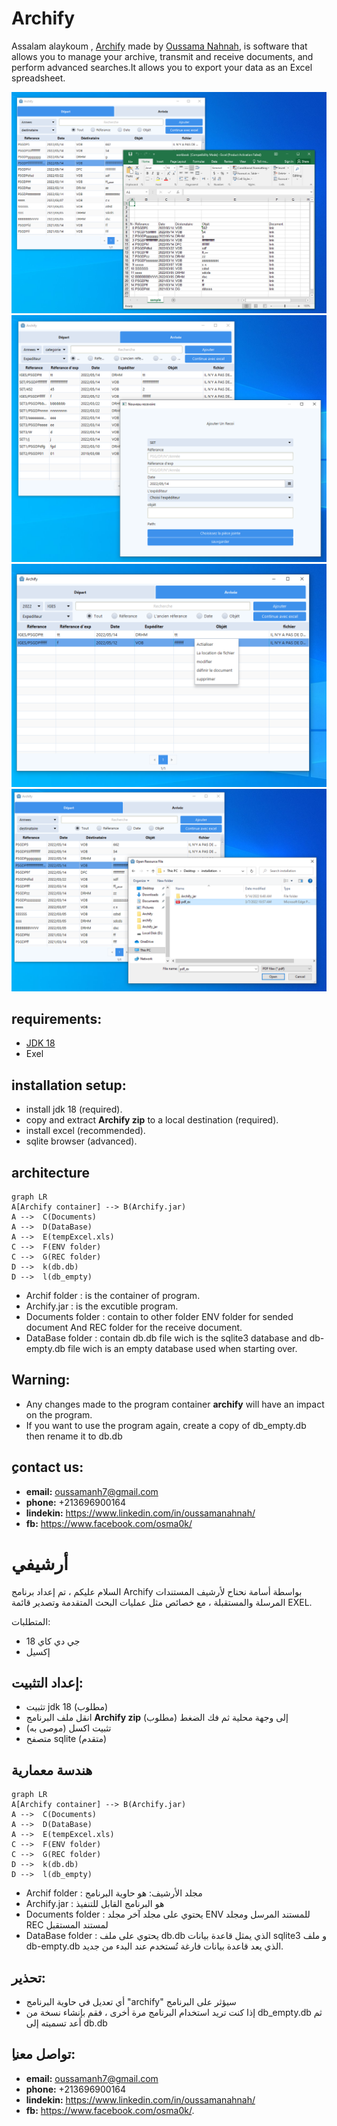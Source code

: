 # Archify


Assalam alaykoum , [Archify](https://github.com/OussamaNahnah/Archify)  made by  [Oussama Nahnah](https://www.linkedin.com/in/oussamanahnah/), is software that allows you to manage your archive, transmit and receive documents, and perform advanced searches.It allows you to export your data as an Excel spreadsheet.  

![alt text](https://github.com/OussamaNahnah/Archify/blob/main/Snapshots/screen1.png)
![alt text](https://github.com/OussamaNahnah/Archify/blob/main/Snapshots/screen2.png)
![alt text](https://github.com/OussamaNahnah/Archify/blob/main/Snapshots/screen3.png)
![alt text](https://github.com/OussamaNahnah/Archify/blob/main/Snapshots/screen4.png)

## requirements:
- [JDK 18]( https://www.oracle.com/java/technologies/javase/jdk18-archive-downloads.html) 
- Exel

## installation setup:
-  install jdk 18 (required).
-  copy and extract **Archify zip** to a local destination (required).
-  install excel (recommended).
-  sqlite browser (advanced).

## architecture
```mermaid
graph LR
A[Archify container] --> B(Archify.jar)
A -->  C(Documents)
A -->  D(DataBase)
A -->  E(tempExcel.xls)
C -->  F(ENV folder)
C -->  G(REC folder)
D -->  k(db.db)
D -->  l(db_empty)
```
- Archif folder : is the container of program.
- Archify.jar : is the excutible program.
- Documents folder : contain to other folder ENV folder for sended document And REC folder for the receive document.
- DataBase folder : contain db.db file wich is the sqlite3 database and db-empty.db file wich is an empty database used when starting over.

## Warning:
- Any changes made to the program container **archify** will have an impact on the program.
- If you want to  use the program again, create a copy of db_empty.db then rename it to db.db

 
## ِcontact us:
- **email:** oussamanh7@gmail.com 
- **phone:** +213696900164
- **lindekin:** https://www.linkedin.com/in/oussamanahnah/
- **fb:** https://www.facebook.com/osma0k/
# أرشيفي
السلام عليكم ، تم إعداد برنامج Archify بواسطة أسامة نحناح لأرشيف المستندات المرسلة والمستقبلة ، مع خصائص مثل عمليات البحث المتقدمة وتصدير قائمة EXEL.

المتطلبات:
- جي دي كاي 18
- إكسيل

## إعداد التثبيت:
- تثبيت jdk 18 (مطلوب)
- انقل ملف البرنامج  **Archify zip** إلى وجهة محلية ثم فك الضغط (مطلوب)
- تثبيت اكسل (موصى به)
- متصفح sqlite (متقدم)

## هندسة معمارية
```mermaid
graph LR
A[Archify container] --> B(Archify.jar)
A -->  C(Documents)
A -->  D(DataBase)
A -->  E(tempExcel.xls)
C -->  F(ENV folder)
C -->  G(REC folder)
D -->  k(db.db)
D -->  l(db_empty)
```
- Archif folder :
 مجلد الأرشيف: هو حاوية البرنامج
- Archify.jar :
 هو البرنامج القابل للتنفيذ
- Documents folder : 
 يحتوي على مجلد آخر مجلد ENV للمستند المرسل ومجلد REC لمستند المستقبل
- DataBase folder :
 يحتوي على ملف db.db الذي يمثل قاعدة بيانات sqlite3 و ملف db-empty.db الذي يعد قاعدة بيانات فارغة تُستخدم عند البدء من جديد.
## تحذير:
- أي تعديل في حاوية البرنامج "archify" سيؤثر على البرنامج
- إذا كنت تريد استخدام البرنامج مرة أخرى ، فقم بإنشاء نسخة من db_empty.db ثم أعد تسميته إلى db.db


## ِتواصل معنا:
- **email:** oussamanh7@gmail.com 
- **phone:** +213696900164
- **lindekin:** https://www.linkedin.com/in/oussamanahnah/
- **fb:** https://www.facebook.com/osma0k/.


